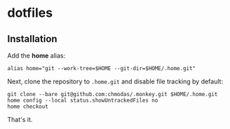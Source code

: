 # dotfiles

## Installation

Add the **home** alias:

```
alias home="git --work-tree=$HOME --git-dir=$HOME/.home.git"
```

Next, clone the repository to `.home.git` and disable file tracking by default:

```
git clone --bare git@github.com:chmodas/.monkey.git $HOME/.home.git
home config --local status.showUntrackedFiles no
home checkout
```

That's it.
